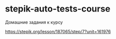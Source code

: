 # stepik-auto-tests-course
Домашние задания к курсу

https://stepik.org/lesson/187065/step/7?unit=161976
